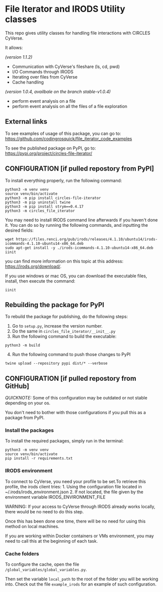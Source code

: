 # File Iterator and IRODS Utility classes

This repo gives utility classes for handling file interactions with CIRCLES CyVerse.

It allows:

*(version 1.1.2)*
- Communication with CyVerse's fileshare (ls, cd, pwd)
- I/O Commands through IRODS
- Iterating over files from CyVerse
- Cache handling

*(version 1.0.4, availbale on the branch stable-v1.0.4)*
- perform event analysis on a file
- perform event analysis on all the files of a file exploration


## External links

To see examples of usage of this package, you can go to: https://github.com/codingrosquick/file_iterator_code_examples

To see the published package on PyPI, go to: https://pypi.org/project/circles-file-iterator/



## CONFIGURATION [if pulled repostory from PyPI]

To install everything properly, run the following command:
```
python3 -m venv venv
source venv/bin/activate
python3 -m pip install circles-file-iterator
python3 -m pip uninstall twine
python3 -m pip install strym==0.4.17
python3 -m circles_file_iterator
```

You may need to install IRODS command line afterwards if you haven't done it.
You can do so by running the following commands, and inputting the desired fields:
```
wget https://files.renci.org/pub/irods/releases/4.1.10/ubuntu14/irods-icommands-4.1.10-ubuntu14-x86_64.deb
sudo apt-get install -y ./irods-icommands-4.1.10-ubuntu14-x86_64.deb
iinit
```
you can find more information on this topic at this address: https://irods.org/download/.

If you use windows or mac OS, you can download the executable files, install, then execute the command:
```
iinit
```

## Rebuilding the package for PyPI

To rebuild the package for publishing, do the following steps:
1. Go to ```setup.py```, increase the version number.
2. Do the same in ```circles_file_iterator/__init__.py```
3. Run the following command to build the executable:
```
python3 -m build
```
4. Run the following command to push those changes to PyPI
```
twine upload --repository pypi dist/* --verbose
```







## CONFIGURATION [if pulled repostory from GitHub]

*QUICKNOTE:* Some of this configuration may be outdated or not stable depending on your os.

You don't need to bother with those configurations if you pull this as a package from PyPI.


### Install the packages

To install the required packages, simply run in the terminal:
```
python3 -m venv venv
source venv/bin/activate
pip install -r requirements.txt
```

### IRODS environment

To connect to CyVerse, you need your profile to be set.To retrieve this profile, the irods client tries:
    1. Using the configuration file located in ~/.irods/irods_environment.json
    2. If not located, the file given by the environment variable IRODS_ENVIRONMENT_FILE

WARNING: If your access to CyVerse through IRODS already works locally, there would be no need to do this step.

Once this has been done one time, there will be no need for using this method on local machines.

If you are working within Docker containers or VMs environment, you may need to call this at the beginning of each task.


### Cache folders

To configure the cache, open the file ```/global_variables/global_variables.py```.

Then set the variable ```local_path``` to the root of the folder you will be working into.
Check out the file ```example_irods``` for an example of such configuration.







